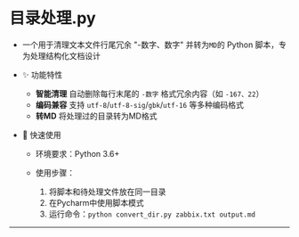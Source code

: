 # 目录处理.py

- 一个用于清理文本文件行尾冗余 "-数字、数字" 并转为`MD`的 Python 脚本，专为处理结构化文档设计

- ✨ 功能特性

  - **智能清理**  自动删除每行末尾的 `-数字` 格式冗余内容（如 `-167、22`）
  - **编码兼容**  支持 `utf-8`/`utf-8-sig`/`gbk`/`utf-16` 等多种编码格式
  - **转MD**  将处理过的目录转为MD格式

- 🚀 快速使用

  - 环境要求：Python 3.6+

  - 使用步骤：
    1. 将脚本和待处理文件放在同一目录
    2. 在Pycharm中使用脚本模式
    3. 运行命令：`python convert_dir.py zabbix.txt output.md`
---
